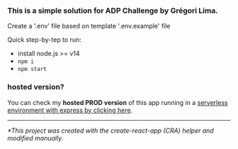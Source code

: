 ### This is a simple solution for ADP Challenge by Grégori Lima.

Create a '.env' file based on template '.env.example' file

Quick step-by-tep to run:
- install node.js >= v14
- `npm i`
- `npm start`


### hosted version?
You can check my **hosted PROD version** of this app running in a [serverless environment with express by clicking here](https://adp-challenge.deta.dev).

-------

*\*This project was created with the create-react-app (CRA) helper and modified manually.*